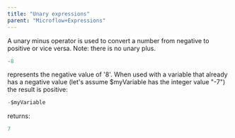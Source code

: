 ```yaml
---
title: "Unary expressions"
parent: "Microflow+Expressions"
---
```



A unary minus operator is used to convert a number from negative to positive or vice versa. Note: there is no unary plus.

```java
-8
```

represents the negative value of '8'.
When used with a variable that already has a negative value (let's assume $myVariable has the integer value "-7") the result is positive:

```java
-$myVariable
```

returns:

```java
7
```
